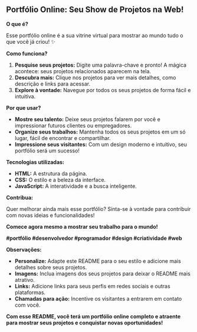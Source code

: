 ## **Portfólio Online: Seu Show de Projetos na Web!**

**O que é?**

Esse portfólio online é a sua vitrine virtual para mostrar ao mundo tudo o que você já criou! ✨

**Como funciona?**

1. **Pesquise seus projetos:** Digite uma palavra-chave e pronto! A mágica acontece: seus projetos relacionados aparecem na tela.
2. **Descubra mais:** Clique nos projetos para ver mais detalhes, como descrição e links para acessar.
3. **Explore à vontade:** Navegue por todos os seus projetos de forma fácil e intuitiva.

**Por que usar?**

* **Mostre seu talento:** Deixe seus projetos falarem por você e impressionar futuros clientes ou empregadores.
* **Organize seus trabalhos:** Mantenha todos os seus projetos em um só lugar, fácil de encontrar e compartilhar.
* **Impressione seus visitantes:** Com um design moderno e intuitivo, seu portfólio será um sucesso!

**Tecnologias utilizadas:**

* **HTML:** A estrutura da página.
* **CSS:** O estilo e a beleza da interface.
* **JavaScript:** A interatividade e a busca inteligente.

**Contribua:**

Quer melhorar ainda mais esse portfólio? Sinta-se à vontade para contribuir com novas ideias e funcionalidades! 

**Comece agora mesmo a mostrar seu trabalho para o mundo!** 

**#portfólio #desenvolvedor #programador #design #criatividade #web**

**Observações:**

* **Personalize:** Adapte este README para o seu estilo e adicione mais detalhes sobre seus projetos.
* **Imagens:** Inclua imagens dos seus projetos para deixar o README mais atrativo.
* **Links:** Adicione links para seus perfis em redes sociais e outras plataformas.
* **Chamadas para ação:** Incentive os visitantes a entrarem em contato com você.

**Com esse README, você terá um portfólio online completo e atraente para mostrar seus projetos e conquistar novas oportunidades!**
